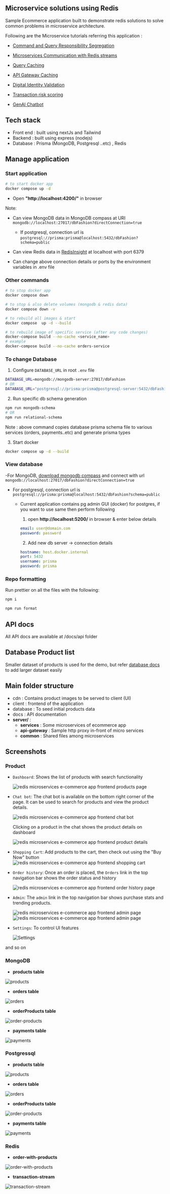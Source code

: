 ## Microservice solutions using Redis

Sample Ecommerce application built to demonstrate redis solutions to solve common problems in microservice architecture.

Following are the Microservice tutorials referring this application :

- [Command and Query Responsibility Segregation](https://developer.redis.com/howtos/solutions/microservices/cqrs)
- [Microservices Communication with Redis streams](https://developer.redis.com/howtos/solutions/microservices/interservice-communication)

- [Query Caching](https://developer.redis.com/howtos/solutions/microservices/caching/)

- [API Gateway Caching](https://developer.redis.com/howtos/solutions/microservices/api-gateway-caching)

- [Digital Identity Validation](https://developer.redis.com/howtos/solutions/fraud-detection/digital-identity-validation/)

- [Transaction risk scoring](https://developer.redis.com/howtos/solutions/fraud-detection/transaction-risk-scoring/)

- [GenAI Chatbot](https://developer.redis.com/howtos/solutions/vector/gen-ai-chatbot)

## Tech stack

- Front end : built using nextJs and Tailwind
- Backend : built using express (nodejs)
- Database : Prisma (MongoDB, Postgresql ..etc) , Redis

## Manage application

### Start application

```sh
# to start docker app
docker compose up -d
```

- Open **"http://localhost:4200/"** in browser

Note:

- Can view MongoDB data in MongoDB compass at URI `mongodb://localhost:27017/dbFashion?directConnection=true`

  - If postgresql, connection url is `postgresql://prisma:prisma@localhost:5432/dbFashion?schema=public`

- Can view Redis data in [RedisInsight](https://redis.com/redis-enterprise/redis-insight/) at localhost with port 6379

- Can change above connection details or ports by the environment variables in .env file

### Other commands

```sh
# to stop docker app
docker compose down

# to stop & also delete volumes (mongodb & redis data)
docker compose down -v

# to rebuild all images & start
docker compose  up -d --build

# to rebuild image of specific service (after any code changes)
docker-compose build --no-cache <service_name>
# example
docker-compose build --no-cache orders-service
```

### To change Database

1. Configure `DATABASE_URL` in root `.env` file

```sh
DATABASE_URL=mongodb://mongodb-server:27017/dbFashion
# OR
DATABASE_URL="postgresql://prisma:prisma@postgresql-server:5432/dbFashion?schema=public"
```

2. Run specific db schema generation

```sh
npm run mongodb-schema
# OR
npm run relational-schema
```

Note : above command copies database prisma schema file to various services (orders, payments..etc) and generate prisma types

3. Start docker

```sh
docker compose up -d --build
```

### View database

-For MongoDB, [download mongodb compass](https://www.mongodb.com/try/download/compass) and connect with url `mongodb://localhost:27017/dbFashion?directConnection=true`

- For postgresql, connection url is `postgresql://prisma:prisma@localhost:5432/dbFashion?schema=public`

  - Current application contains pg admin GUI (docker) for postgres, if you want to use same then perform following

    1.  open **http://localhost:5200/** in browser & enter below details

    ```yml
    email: user@domain.com
    password: password
    ```

    2.  Add new db server -> connection details

    ```yml
    hostname: host.docker.internal
    port: 5432
    username: prisma
    password: prisma
    ```

### Repo formatting

Run prettier on all the files with the following:

```sh
npm i

npm run format
```

## API docs

All API docs are available at /docs/api folder

## Database Product list

Smaller dataset of products is used for the demo, but refer [database docs](./database/readme.md) to add larger dataset easily

## Main folder structure

- cdn : Contains product images to be served to client (UI)
- client : frontend of the application
- database : To seed initial products data
- docs : API documentation
- **server/** :
  - **services** : Some microservices of ecommerce app
  - **api-gateway** : Sample http proxy in-front of micro services
  - **common** : Shared files among microservices

## Screenshots

### Product

- `Dashboard`: Shows the list of products with search functionality

  ![redis microservices e-commerce app frontend products page](./docs/images/app-design/01-dashboard.png)

- `Chat bot`: The chat bot is available on the bottom right corner of the page. It can be used to search for products and view the product details.

  ![redis microservices e-commerce app frontend chat bot](./docs/images/app-design/02-ai-bot.png)

  Clicking on a product in the chat shows the product details on dashboard

  ![redis microservices e-commerce app frontend product details](./docs/images/app-design/03-ai-bot-product.png)

- `Shopping Cart`: Add products to the cart, then check out using the "Buy Now" button ![redis microservices e-commerce app frontend shopping cart](./docs/images/app-design/04-shopping-cart.png)

- `Order history`: Once an order is placed, the `Orders` link in the top navigation bar shows the order status and history

  ![redis microservices e-commerce app frontend order history page](./docs/images/app-design/05-order-history.png)

- `Admin`: The `admin` link in the top navigation bar shows purchase stats and trending products.

  ![redis microservices e-commerce app frontend admin page](./docs/images/app-design/06-admin-charts.png) ![redis microservices e-commerce app frontend admin page](./docs/images/app-design/07-admin-top-trending.png)

- `Settings`: To control UI features

  ![Settings](./docs/images/app-design/08-settings.png)

and so on

### MongoDB

- **products table**

![products](./docs/images/order-transaction/db-mongodb-1-products.png)

- **orders table**

![orders](./docs/images/order-transaction/db-mongodb-2-orders.png)

- **orderProducts table**

![order-products](./docs/images/order-transaction/db-mongodb-3-order-products.png)

- **payments table**

![payments](./docs/images/order-transaction/db-mongodb-4-payments.png)

### Postgressql

- **products table**

![products](./docs/images/order-transaction/db-postgresql-1-products.png)

- **orders table**

![orders](./docs/images/order-transaction/db-postgresql-2-orders.png)

- **orderProducts table**

![order-products](./docs/images/order-transaction/db-postgresql-3-order-products.png)

- **payments table**

![payments](./docs/images/order-transaction/db-postgresql-4-payments.png)

### Redis

- **order-with-products**

![order-with-products](./docs/images/order-transaction/redis-1-order-with-products.png)

- **transaction-stream**

![transaction-stream](./docs/images/order-transaction/redis-2-transaction-stream.png)
